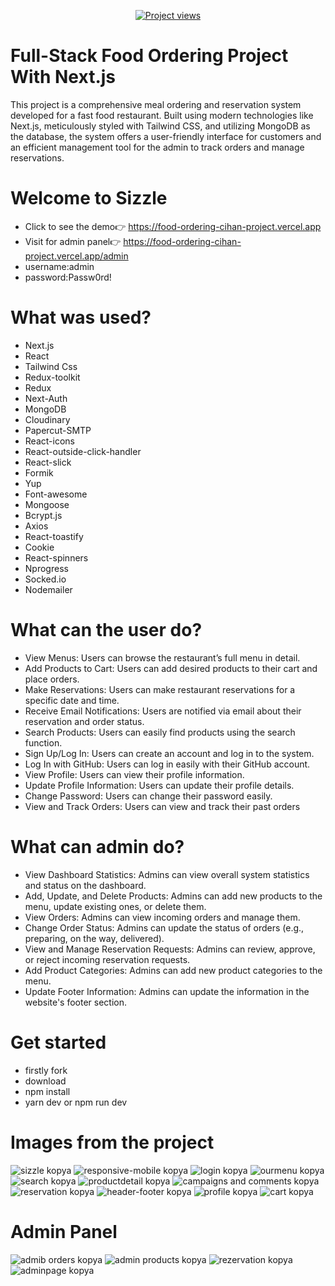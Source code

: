 <p align="center">
</p>
<p align="center">
  <a href="https://github.com/ycihan0/Food-Ordering"><img src="https://komarev.com/ghpvc/?username=ycihan0&label=Project%20views&color=0e75b6&style=for-the-badge" alt="Project views" /></a>
</p>

# Full-Stack Food Ordering Project With Next.js
  This project is a comprehensive meal ordering and reservation system developed for a fast food restaurant. Built using modern technologies like Next.js, meticulously styled with Tailwind CSS, and utilizing MongoDB as the database, the system offers a user-friendly interface for customers and an efficient management tool for the admin to track orders and manage reservations.
  
# Welcome to Sizzle
- Click to see the demo👉 https://food-ordering-cihan-project.vercel.app
- Visit for admin panel👉 https://food-ordering-cihan-project.vercel.app/admin
- username:admin
- password:Passw0rd!

#  What was used?
- Next.js
- React
- Tailwind Css
- Redux-toolkit
- Redux
- Next-Auth
- MongoDB
- Cloudinary
- Papercut-SMTP
- React-icons
- React-outside-click-handler
- React-slick
- Formik
- Yup
- Font-awesome
- Mongoose
- Bcrypt.js
- Axios
- React-toastify
- Cookie
- React-spinners
- Nprogress
- Socked.io
- Nodemailer
  
# What can the user do?
- View Menus: Users can browse the restaurant’s full menu in detail.
- Add Products to Cart: Users can add desired products to their cart and place orders.
- Make Reservations: Users can make restaurant reservations for a specific date and time.
- Receive Email Notifications: Users are notified via email about their reservation and order status.
- Search Products: Users can easily find products using the search function.
- Sign Up/Log In: Users can create an account and log in to the system.
- Log In with GitHub: Users can log in easily with their GitHub account.
- View Profile: Users can view their profile information.
- Update Profile Information: Users can update their profile details.
- Change Password: Users can change their password easily.
- View and Track Orders: Users can view and track their past orders
#  What can admin do?
- View Dashboard Statistics: Admins can view overall system statistics and status on the dashboard.
- Add, Update, and Delete Products: Admins can add new products to the menu, update existing ones, or delete them.
- View Orders: Admins can view incoming orders and manage them.
- Change Order Status: Admins can update the status of orders (e.g., preparing, on the way, delivered).
- View and Manage Reservation Requests: Admins can review, approve, or reject incoming reservation requests.
- Add Product Categories: Admins can add new product categories to the menu.
- Update Footer Information: Admins can update the information in the website's footer section.
# Get started 
- firstly fork
- download
- npm install
- yarn dev or npm run dev
# Images from the project
![sizzle kopya](https://github.com/user-attachments/assets/55466b84-72d0-46bf-9a6e-e0e1f8ed0e21)
![responsive-mobile kopya](https://github.com/user-attachments/assets/0e4f456d-9012-48e9-a79f-d7e354d1fed3)
![login kopya](https://github.com/user-attachments/assets/10d89199-1070-4b2b-a4e3-4faf38dfa04f)
![ourmenu kopya](https://github.com/user-attachments/assets/ab00c3e5-47b2-49ca-b6b2-fbff548bc341)
![search kopya](https://github.com/user-attachments/assets/de46e5de-b043-4325-8828-7bd20c877f13)
![productdetail kopya](https://github.com/user-attachments/assets/14b6433f-dfd3-4d43-8aa1-c543cfef12e5)
![campaigns and comments kopya](https://github.com/user-attachments/assets/86c050f9-1a77-4e97-b20c-1ef174776684)
![reservation kopya](https://github.com/user-attachments/assets/c9e13f80-6132-40d1-91fb-9c4e7a541283)
![header-footer kopya](https://github.com/user-attachments/assets/b26d9ec8-f7e4-414e-ae38-3cb473fa3703)
![profile kopya](https://github.com/user-attachments/assets/2c8f97da-137b-447c-87fb-96cb8470c6bd)
![cart kopya](https://github.com/user-attachments/assets/9514aa6f-4c22-45a7-a930-55a1419582ac)
# Admin Panel
![admib orders kopya](https://github.com/user-attachments/assets/a27fb5f6-6d75-4a9c-b8f9-270166106716)
![admin products kopya](https://github.com/user-attachments/assets/88ad4872-fda2-420c-a7e0-3282c6bc6f85)
![rezervation kopya](https://github.com/user-attachments/assets/247957c3-e6ed-4c66-b622-85c14cd00d78)
![adminpage kopya](https://github.com/user-attachments/assets/ab743759-15de-4dbd-8079-387ca9e0b007)
